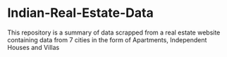 # Indian-Real-Estate-Data
This repository is a summary of data scrapped from a real estate website containing data from 7 cities in the form of Apartments, Independent Houses and Villas
